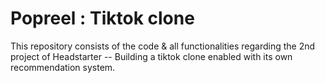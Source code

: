 # Popreel : Tiktok clone
This repository consists of the code &amp; all functionalities regarding the 2nd project of Headstarter -- Building a tiktok clone enabled with its own recommendation system.
